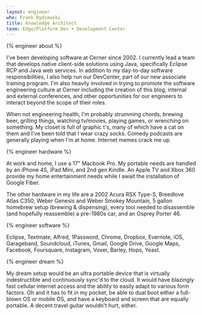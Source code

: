 ```yaml
---
layout: engineer
who: Frank Rydzewski
title: Knowledge Architect
team: Edge/Platform Dev + Development Center
---
```


{% engineer about %}

I've been developing software at Cerner since 2002. I currently lead a team that develops native client-side solutions using Java, specifically Eclipse RCP and Java web services. In addition to my day-to-day software responsibilities, I also help run our DevCenter, part of our new associate training program. I'm also heavily involved in trying to promote the software engineering culture at Cerner including the creation of this blog, internal and external conferences, and other opportunities for our engineers to interact beyond the scope of their roles.

When not engineering health, I'm probably strumming chords, brewing beer, grilling things, watching tv/movies, playing games, or wrenching on something. My closet is full of graphic t's, many of which have a cat on them and I've been told that I wear crazy socks. Comedy podcasts are generally playing when I'm at home. Internet memes crack me up.

{% engineer hardware %}

At work and home, I use a 17" Macbook Pro. My portable needs are handled by an iPhone 4S, iPad Mini, and 2nd gen Kindle. An Apple TV and Xbox 360 provide my home entertainment needs while I await the installation of Google Fiber.

The other hardware in my life are a 2002 Acura RSX Type-S, Breedlove Atlas C350, Weber Genesis and Weber Smokey Mountain, 5 gallon homebrew setup (brewing & dispensing), every tool needed to disassemble (and hopefully reassemble) a pre-1980s car, and an Osprey Porter 46.

{% engineer software %}

Eclipse, Textmate, Alfred, 1Password, Chrome, Dropbox, Evernote, iOS, Garageband, Soundcloud, iTunes, Gmail, Google Drive, Google Maps, Facebook, Foursquare, Instagram, Voxer, Barley, Hops, Yeast.

{% engineer dream %}

My dream setup would be an ultra portable device that is virtually indestructible and continuously sync'd to the cloud. It would have blazingly fast cellular internet access and the ability to easily adapt to various form factors. Oh and it has to fit in my pocket, be able to dual boot either a full-blown OS or mobile OS, and have a keyboard and screen that are equally portable. A decent travel guitar wouldn't hurt, either.
